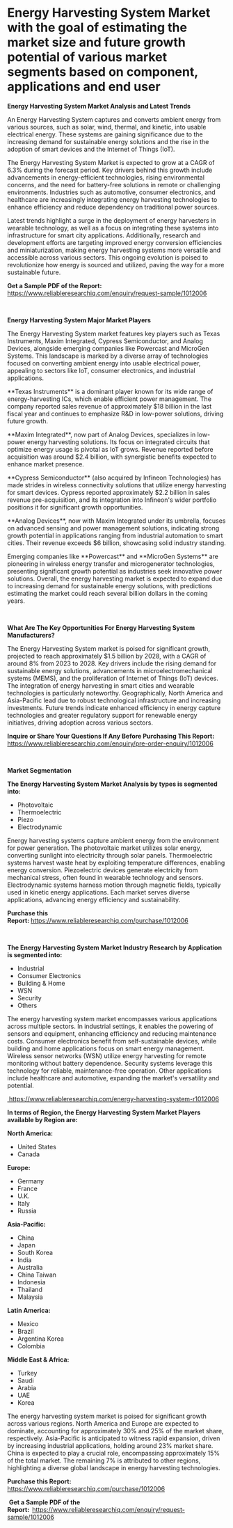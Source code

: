 <p><h1>Energy Harvesting System Market with the goal of estimating the market size and future growth potential of various market segments based on component, applications and end user</h1></p><p><strong>Energy Harvesting System Market Analysis and Latest Trends</strong></p>
<p><p>An Energy Harvesting System captures and converts ambient energy from various sources, such as solar, wind, thermal, and kinetic, into usable electrical energy. These systems are gaining significance due to the increasing demand for sustainable energy solutions and the rise in the adoption of smart devices and the Internet of Things (IoT).</p><p>The Energy Harvesting System Market is expected to grow at a CAGR of 6.3% during the forecast period. Key drivers behind this growth include advancements in energy-efficient technologies, rising environmental concerns, and the need for battery-free solutions in remote or challenging environments. Industries such as automotive, consumer electronics, and healthcare are increasingly integrating energy harvesting technologies to enhance efficiency and reduce dependency on traditional power sources.</p><p>Latest trends highlight a surge in the deployment of energy harvesters in wearable technology, as well as a focus on integrating these systems into infrastructure for smart city applications. Additionally, research and development efforts are targeting improved energy conversion efficiencies and miniaturization, making energy harvesting systems more versatile and accessible across various sectors. This ongoing evolution is poised to revolutionize how energy is sourced and utilized, paving the way for a more sustainable future.</p></p>
<p><strong>Get a Sample PDF of the Report:&nbsp;</strong> <a href="https://www.reliableresearchiq.com/enquiry/request-sample/1012006?utm_campaign=2749&utm_medium=2&utm_source=Github&utm_content=ia&utm_term=17042025&utm_id=energy-harvesting-system">https://www.reliableresearchiq.com/enquiry/request-sample/1012006</a></p>
<p>&nbsp;</p>
<p><strong>Energy Harvesting System Major Market Players</strong></p>
<p><p>The Energy Harvesting System market features key players such as Texas Instruments, Maxim Integrated, Cypress Semiconductor, and Analog Devices, alongside emerging companies like Powercast and MicroGen Systems. This landscape is marked by a diverse array of technologies focused on converting ambient energy into usable electrical power, appealing to sectors like IoT, consumer electronics, and industrial applications.</p><p>**Texas Instruments** is a dominant player known for its wide range of energy-harvesting ICs, which enable efficient power management. The company reported sales revenue of approximately $18 billion in the last fiscal year and continues to emphasize R&D in low-power solutions, driving future growth.</p><p>**Maxim Integrated**, now part of Analog Devices, specializes in low-power energy harvesting solutions. Its focus on integrated circuits that optimize energy usage is pivotal as IoT grows. Revenue reported before acquisition was around $2.4 billion, with synergistic benefits expected to enhance market presence.</p><p>**Cypress Semiconductor** (also acquired by Infineon Technologies) has made strides in wireless connectivity solutions that utilize energy harvesting for smart devices. Cypress reported approximately $2.2 billion in sales revenue pre-acquisition, and its integration into Infineon's wider portfolio positions it for significant growth opportunities.</p><p>**Analog Devices**, now with Maxim Integrated under its umbrella, focuses on advanced sensing and power management solutions, indicating strong growth potential in applications ranging from industrial automation to smart cities. Their revenue exceeds $6 billion, showcasing solid industry standing.</p><p>Emerging companies like **Powercast** and **MicroGen Systems** are pioneering in wireless energy transfer and microgenerator technologies, presenting significant growth potential as industries seek innovative power solutions. Overall, the energy harvesting market is expected to expand due to increasing demand for sustainable energy solutions, with predictions estimating the market could reach several billion dollars in the coming years.</p></p>
<p>&nbsp;</p>
<p><strong>What Are The Key Opportunities For Energy Harvesting System Manufacturers?</strong></p>
<p><p>The Energy Harvesting System market is poised for significant growth, projected to reach approximately $1.5 billion by 2028, with a CAGR of around 8% from 2023 to 2028. Key drivers include the rising demand for sustainable energy solutions, advancements in microelectromechanical systems (MEMS), and the proliferation of Internet of Things (IoT) devices. The integration of energy harvesting in smart cities and wearable technologies is particularly noteworthy. Geographically, North America and Asia-Pacific lead due to robust technological infrastructure and increasing investments. Future trends indicate enhanced efficiency in energy capture technologies and greater regulatory support for renewable energy initiatives, driving adoption across various sectors.</p></p>
<p><strong>Inquire or Share Your Questions If Any Before Purchasing This Report:</strong> <a href="https://www.reliableresearchiq.com/enquiry/pre-order-enquiry/1012006?utm_campaign=2749&utm_medium=2&utm_source=Github&utm_content=ia&utm_term=17042025&utm_id=energy-harvesting-system">https://www.reliableresearchiq.com/enquiry/pre-order-enquiry/1012006</a></p>
<p>&nbsp;</p>
<p><strong>Market Segmentation</strong></p>
<p><strong>The Energy Harvesting System Market Analysis by types is segmented into:</strong></p>
<p><ul><li>Photovoltaic</li><li>Thermoelectric</li><li>Piezo</li><li>Electrodynamic</li></ul></p>
<p><p>Energy harvesting systems capture ambient energy from the environment for power generation. The photovoltaic market utilizes solar energy, converting sunlight into electricity through solar panels. Thermoelectric systems harvest waste heat by exploiting temperature differences, enabling energy conversion. Piezoelectric devices generate electricity from mechanical stress, often found in wearable technology and sensors. Electrodynamic systems harness motion through magnetic fields, typically used in kinetic energy applications. Each market serves diverse applications, advancing energy efficiency and sustainability.</p></p>
<p><strong>Purchase this Report:&nbsp;</strong><a href="https://www.reliableresearchiq.com/purchase/1012006?utm_campaign=2749&utm_medium=2&utm_source=Github&utm_content=ia&utm_term=17042025&utm_id=energy-harvesting-system">https://www.reliableresearchiq.com/purchase/1012006</a></p>
<p>&nbsp;</p>
<p><strong>The Energy Harvesting System Market Industry Research by Application is segmented into:</strong></p>
<p><ul><li>Industrial</li><li>Consumer Electronics</li><li>Building & Home</li><li>WSN</li><li>Security</li><li>Others</li></ul></p>
<p><p>The energy harvesting system market encompasses various applications across multiple sectors. In industrial settings, it enables the powering of sensors and equipment, enhancing efficiency and reducing maintenance costs. Consumer electronics benefit from self-sustainable devices, while building and home applications focus on smart energy management. Wireless sensor networks (WSN) utilize energy harvesting for remote monitoring without battery dependence. Security systems leverage this technology for reliable, maintenance-free operation. Other applications include healthcare and automotive, expanding the market's versatility and potential.</p></p>
<p><a href="https://www.reliableresearchiq.com/energy-harvesting-system-r1012006?utm_campaign=2749&utm_medium=2&utm_source=Github&utm_content=ia&utm_term=17042025&utm_id=energy-harvesting-system">&nbsp;https://www.reliableresearchiq.com/energy-harvesting-system-r1012006</a></p>
<p><strong>In terms of Region, the Energy Harvesting System Market Players available by Region are:</strong></p>
<p>
    <p> <strong> North America: </strong>
        <ul>
            <li>United States</li>
            <li>Canada</li>
        </ul>
        </p> 
    <p> <strong> Europe: </strong>
        <ul>
            <li>Germany</li>
            <li>France</li>
            <li>U.K.</li>
            <li>Italy</li>
            <li>Russia</li>
        </ul>
        </p> 
    <p> <strong> Asia-Pacific: </strong>
        <ul>
            <li>China</li>
            <li>Japan</li>
            <li>South Korea</li>
            <li>India</li>
            <li>Australia</li>
            <li>China Taiwan</li>
            <li>Indonesia</li>
            <li>Thailand</li>
            <li>Malaysia</li>
        </ul>
        </p> 
    <p> <strong> Latin America: </strong>
        <ul>
            <li>Mexico</li>
            <li>Brazil</li>
            <li>Argentina Korea</li>
            <li>Colombia</li>
        </ul>
        </p> 
    <p> <strong> Middle East & Africa: </strong>
        <ul>
            <li>Turkey</li>
            <li>Saudi</li>
            <li>Arabia</li>
            <li>UAE</li>
            <li>Korea</li>
        </ul>
    </p>
    </p>
<p><p>The energy harvesting system market is poised for significant growth across various regions. North America and Europe are expected to dominate, accounting for approximately 30% and 25% of the market share, respectively. Asia-Pacific is anticipated to witness rapid expansion, driven by increasing industrial applications, holding around 23% market share. China is expected to play a crucial role, encompassing approximately 15% of the total market. The remaining 7% is attributed to other regions, highlighting a diverse global landscape in energy harvesting technologies.</p></p>
<p><strong>Purchase this Report: </strong><a href="https://www.reliableresearchiq.com/purchase/1012006?utm_campaign=2749&utm_medium=2&utm_source=Github&utm_content=ia&utm_term=17042025&utm_id=energy-harvesting-system">https://www.reliableresearchiq.com/purchase/1012006</a></p>
<p>&nbsp;<strong>Get a Sample PDF of the Report:&nbsp;&nbsp;</strong><a href="https://www.reliableresearchiq.com/enquiry/request-sample/1012006?utm_campaign=2749&utm_medium=2&utm_source=Github&utm_content=ia&utm_term=17042025&utm_id=energy-harvesting-system">https://www.reliableresearchiq.com/enquiry/request-sample/1012006</a></p>
<p><strong></strong></p>
<p><p></p><p></p><p></p></p>